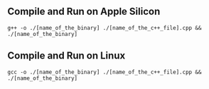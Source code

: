 ## Compile and Run on Apple Silicon
`g++ -o ./[name_of_the_binary] ./[name_of_the_c++_file].cpp && ./[name_of_the_binary]`

## Compile and Run on Linux
`gcc -o ./[name_of_the_binary] ./[name_of_the_c++_file].cpp && ./[name_of_the_binary]`